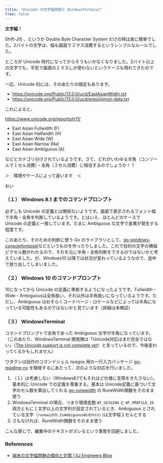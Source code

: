 ```yaml
---
title: "Unicode の文字幅問題と WindowsTerminal"
free: false
---
```


**文字幅！**

Shift-JIS 、というか Double Byte Character System だけの時は実に簡単でした。2バイトの文字は、幅も画面で２マス消費するというシンプルなルールでした。

ところが Unicode 時代になってからそうもいかなくなりました。2バイト以上の文字でも、平気で画面の１マスしか使わないというケースも現れてきたのです。

一応、Unicode 的には、そのあたりの規定もあります。

- https://unicode.org/Public/13.0.0/ucd/EastAsianWidth.txt
- https://unicode.org/Public/13.0.0/ucd/emoji/emoji-data.txt

これによると、

https://www.unicode.org/reports/tr11/

* East Asian Fullwidth (F)
* East Asian Halfwidth (H)
* East Asian Wide (W)
* East Asian Narrow (Na)
* East Asian Ambiguous (A)

などとカテゴリ分けされているようです。さて、どれがいわゆる半角（コンソールで１セル消費）・全角（２セル消費）に相当するのでしょうか！？

＞　環境やケースによって違います　＜

おい

### （１） Windows 8.1 までのコマンドプロンプト

必ずしも Unicode の定義とは関係ないようです。画面で表示されるフォント幅で半角・全角を判断しているようです。とはいえ、ほとんどのケースで Unicode の定義と一致しています。たまに Ambiguous な文字で差異が発生する程度です。

このあたり、そのための判断に使う Go のライブラリとして、[go-windows-consolefontpixel](https://github.com/zetamatta/go-windows-consolefontpixel)などというものを作ったりしました。これで目的の文字の横幅ピクセル数がわかるので、それを元に半角・全角判断をできるのではないかと考えていました。が、Windows10 以降では状況が変わっているようなので、途中で放り出してしまいました。

### （２） Windows 10 のコマンドプロンプト

10になってから Unicode の定義に準拠するようになったようです。Fullwidth・Wide・Ambiguousは全角扱い、それ以外は半角扱いになっているようです。ただし、Ambiguous はおそらくコードページ・ロケールなどによっては半角になっている可能性もあるのではないかと見ています（詳細は未検証）

### （３） WindowsTerminal

コマンドプロンプトで全角であった Ambiguous 文字が半角になっています。
（このあたり、WindowsTerminal 開発陣は「Unicode対応はまだ完全ではない」（[The Unicode support is not complete yet](https://github.com/microsoft/terminal/issues/8731#issuecomment-757533383)）と言っているので、今後変わってくるかもしれません）

ワタクシは拙作のコマンドシェル nyagos 用の一行入力パッケージ [go-readline-ny](https://github.com/zetamatta/go-readline-ny) を開発するにあたって、次のような対応を行いました。

1. （１）は考慮しない（Windows8.1でもそれほど仕様に支障をきたさない）。基本的に Unicode での定義を尊重する。基本は Unicode定義に基づいて文字のセル数を算出してくれる [go-runewidth](https://github.com/mattn/go-runewidth) の RuneWidth関数をそのまま使う
2.  WindowsTerminal の場合、つまり環境変数 `WT_SESSION` と `WT_PROFILE_ID` 両方ともに１文字以上の文字列が設定されているとき、Ambiguous とされている文字（`runewidth.IsAmbiguousWidth(n)` )は文字幅１セルとする
3.  さもなければ、RuneWidth関数をそのまま使う

こんな感じで、編集中のテキストがズレるという事態を回避しました。

### References

+ [端末の文字幅問題の傾向と対策 | IIJ Engineers Blog](https://eng-blog.iij.ad.jp/archives/12576)
